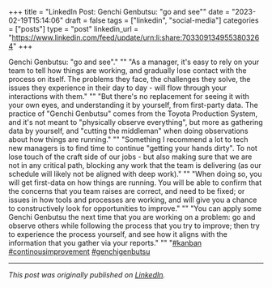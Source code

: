 +++
title = "LinkedIn Post: Genchi Genbutsu: "go and see""
date = "2023-02-19T15:14:06"
draft = false
tags = ["linkedin", "social-media"]
categories = ["posts"]
type = "post"
linkedin_url = "https://www.linkedin.com/feed/update/urn:li:share:7033091349553803264"
+++

Genchi Genbutsu: "go and see"."
""
"As a manager, it's easy to rely on your team to tell how things are working, and gradually lose contact with the process on itself. The problems they face, the challenges they solve, the issues they experience in their day to day - will flow through your interactions with them."
""
"But there's no replacement for seeing it with your own eyes, and understanding it by yourself, from first-party data. The practice of "Genchi Genbutsu" comes from the Toyota Production System, and it's not meant to "physically observe everything", but more as gathering data by yourself, and "cutting the middleman" when doing observations about how things are running."
""
"Something I recommend a lot to tech new managers is to find time to continue "getting your hands dirty". To not lose touch of the craft side of our jobs - but also making sure that we are not in any critical path, blocking any work that the team is delivering (as our schedule will likely not be aligned with deep work)."
""
"When doing so, you will get first-data on how things are running. You will be able to confirm that the concerns that you team raises are correct, and need to be fixed; or issues in how tools and processes are working, and will give you a chance to constructively look for opportunities to improve."
""
"You can apply some Genchi Genbutsu the next time that you are working on a problem: go and observe others while following the process that you try to improve; then try to experience the process yourself, and see how it aligns with the information that you gather via your reports."
""
"[#kanban](https://www.linkedin.com/feed/hashtag/kanban) [#continousimprovement](https://www.linkedin.com/feed/hashtag/continousimprovement) [#genchigenbutsu](https://www.linkedin.com/feed/hashtag/genchigenbutsu)

---

*This post was originally published on [LinkedIn](https://www.linkedin.com/in/adrianmoreno/recent-activity/all/).*